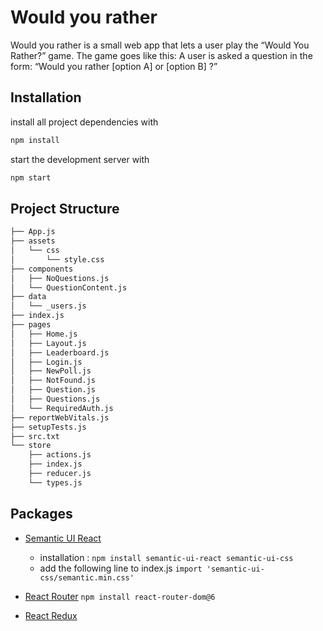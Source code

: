 # Would you rather

Would you rather is a small web app that lets a user play the “Would You Rather?” game. The game goes like this: A user is asked a question in the form: “Would you rather [option A] or [option B] ?”

## Installation

install all project dependencies with
```bash
npm install
```
start the development server with
```bash
npm start
```
## Project Structure

```bash
├── App.js
├── assets
│   └── css
│       └── style.css
├── components
│   ├── NoQuestions.js
│   └── QuestionContent.js
├── data
│   └── _users.js
├── index.js
├── pages
│   ├── Home.js
│   ├── Layout.js
│   ├── Leaderboard.js
│   ├── Login.js
│   ├── NewPoll.js
│   ├── NotFound.js
│   ├── Question.js
│   ├── Questions.js
│   └── RequiredAuth.js
├── reportWebVitals.js
├── setupTests.js
├── src.txt
└── store
    ├── actions.js
    ├── index.js
    ├── reducer.js
    └── types.js
```

## Packages 

- [Semantic UI React](https://react.semantic-ui.com/)
    - installation :
        `npm install semantic-ui-react semantic-ui-css`
    - add the following line to index.js 
        `import 'semantic-ui-css/semantic.min.css'`

- [React Router](https://reactrouter.com/)
    `npm install react-router-dom@6`
    
- [React Redux](https://react-redux.js.org/)



